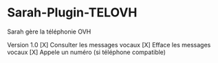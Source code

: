 Sarah-Plugin-TELOVH
===================

Sarah gère la téléphonie OVH

Version 1.0
[X] Consulter les messages vocaux
[X] Efface les messages vocaux
[X] Appele un numéro (si téléphone compatible)
